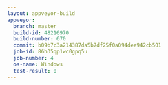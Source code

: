 ```yaml
---
layout: appveyor-build
appveyor:
  branch: master
  build-id: 48216970
  build-number: 670
  commit: b09b7c3a214387da5b7df25f0a094dee942cb501
  job-id: 86h35qp1wc0gpq5u
  job-number: 4
  os-name: Windows
  test-result: 0
---
```


